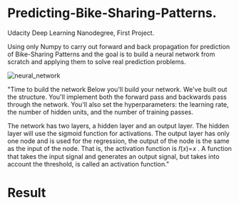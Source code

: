 # Predicting-Bike-Sharing-Patterns.
Udacity Deep Learning Nanodegree, First Project.

Using only Numpy to carry out forward and back propagation for prediction of Bike-Sharing Patterns and the goal is to build a neural network from scratch and applying them to solve real prediction problems.

![neural_network](https://user-images.githubusercontent.com/44295122/82171790-081e1f00-98d1-11ea-8d09-61feb2838e53.png)

"Time to build the network
Below you'll build your network. We've built out the structure. You'll implement both the forward pass and backwards pass through the network. You'll also set the hyperparameters: the learning rate, the number of hidden units, and the number of training passes.

The network has two layers, a hidden layer and an output layer. The hidden layer will use the sigmoid function for activations. The output layer has only one node and is used for the regression, the output of the node is the same as the input of the node. That is, the activation function is  𝑓(𝑥)=𝑥 . A function that takes the input signal and generates an output signal, but takes into account the threshold, is called an activation function."

# Result

